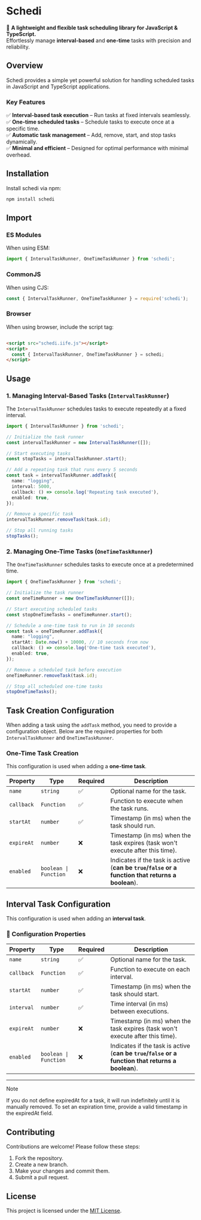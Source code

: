 # **Schedi**

🚀 **A lightweight and flexible task scheduling library for JavaScript & TypeScript.**  
Effortlessly manage **interval-based** and **one-time** tasks with precision and reliability.

## **Overview**

Schedi provides a simple yet powerful solution for handling scheduled tasks in JavaScript and TypeScript
applications.

### **Key Features**

✅ **Interval-based task execution** – Run tasks at fixed intervals seamlessly.  
✅ **One-time scheduled tasks** – Schedule tasks to execute once at a specific time.  
✅ **Automatic task management** – Add, remove, start, and stop tasks dynamically.  
✅ **Minimal and efficient** – Designed for optimal performance with minimal overhead.

## **Installation**

Install schedi via npm:

```sh
npm install schedi
```

## Import

### ES Modules

When using ESM:

```typescript
import { IntervalTaskRunner, OneTimeTaskRunner } from 'schedi';
```

### CommonJS

When using CJS:

```typescript
const { IntervalTaskRunner, OneTimeTaskRunner } = require('schedi');
```

### Browser

When using browser, include the script tag:

```html

<script src="schedi.iife.js"></script>
<script>
  const { IntervalTaskRunner, OneTimeTaskRunner } = schedi;
</script>
```

## **Usage**

### **1. Managing Interval-Based Tasks** (`IntervalTaskRunner`)

The `IntervalTaskRunner` schedules tasks to execute repeatedly at a fixed interval.

```typescript
import { IntervalTaskRunner } from 'schedi';

// Initialize the task runner
const intervalTaskRunner = new IntervalTaskRunner([]);

// Start executing tasks
const stopTasks = intervalTaskRunner.start();

// Add a repeating task that runs every 5 seconds
const task = intervalTaskRunner.addTask({
  name: "logging",
  interval: 5000,
  callback: () => console.log('Repeating task executed'),
  enabled: true,
});

// Remove a specific task
intervalTaskRunner.removeTask(task.id);

// Stop all running tasks
stopTasks();
```

### **2. Managing One-Time Tasks** (`OneTimeTaskRunner`)

The `OneTimeTaskRunner` schedules tasks to execute once at a predetermined time.

```typescript
import { OneTimeTaskRunner } from 'schedi';

// Initialize the task runner
const oneTimeRunner = new OneTimeTaskRunner([]);

// Start executing scheduled tasks
const stopOneTimeTasks = oneTimeRunner.start();

// Schedule a one-time task to run in 10 seconds
const task = oneTimeRunner.addTask({
  name: "logging",
  startAt: Date.now() + 10000, // 10 seconds from now
  callback: () => console.log('One-time task executed'),
  enabled: true,
});

// Remove a scheduled task before execution
oneTimeRunner.removeTask(task.id);

// Stop all scheduled one-time tasks
stopOneTimeTasks();
```

## **Task Creation Configuration**

When adding a task using the `addTask` method, you need to provide a configuration object. Below are the required
properties for both `IntervalTaskRunner` and `OneTimeTaskRunner`.

### **One-Time Task Creation**

This configuration is used when adding a **one-time task**.

| Property   | Type                  | Required | Description                                                                                       |
|------------|-----------------------|----------|---------------------------------------------------------------------------------------------------|
| `name`     | `string`              | ✅        | Optional name for the task.                                                                       |
| `callback` | `Function`            | ✅        | Function to execute when the task runs.                                                           |
| `startAt`  | `number`              | ✅        | Timestamp (in ms) when the task should run.                                                       |
| `expireAt` | `number`              | ❌        | Timestamp (in ms) when the task expires (task won't execute after this time).                     |
| `enabled`  | `boolean \| Function` | ❌        | Indicates if the task is active (**can be `true`/`false` or a function that returns a boolean**). |

## **Interval Task Configuration**

This configuration is used when adding an **interval task**.

### **🔹 Configuration Properties**

| Property   | Type                  | Required | Description                                                                                       |
|------------|-----------------------|----------|---------------------------------------------------------------------------------------------------|
| `name`     | `string`              | ✅        | Optional name for the task.                                                                       |
| `callback` | `Function`            | ✅        | Function to execute on each interval.                                                             |
| `startAt`  | `number`              | ✅        | Timestamp (in ms) when the task should start.                                                     |
| `interval` | `number`              | ✅        | Time interval (in ms) between executions.                                                         |
| `expireAt` | `number`              | ❌        | Timestamp (in ms) when the task expires (task won't execute after this time).                     |
| `enabled`  | `boolean \| Function` | ❌        | Indicates if the task is active (**can be `true`/`false` or a function that returns a boolean**). |

---

> [!NOTE]
> If you do not define expiredAt for a task, it will run indefinitely until it is manually removed. To set an expiration
> time, provide a valid timestamp in the expiredAt field.

## Contributing

Contributions are welcome! Please follow these steps:

1. Fork the repository.
2. Create a new branch.
3. Make your changes and commit them.
4. Submit a pull request.

## License

This project is licensed under the [MIT License](LICENSE).
